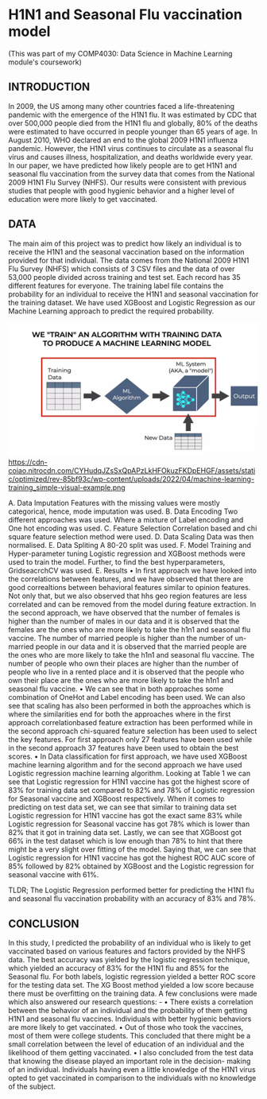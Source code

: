 # H1N1 and Seasonal Flu vaccination model
(This was part of my COMP4030: Data Science in Machine Learning module's coursework)

## INTRODUCTION
In 2009, the US among many other countries faced a life-threatening pandemic with the emergence of the H1N1 flu. It was estimated by CDC that over 500,000 people died from the H1N1 flu and globally, 80% of the deaths were estimated to have occurred in people younger than 65 years of age. In August 2010, WHO declared an end to the global 2009 H1N1 influenza pandemic. However, the H1N1 virus continues to circulate as a seasonal flu virus and causes illness, hospitalization, and deaths worldwide every year. In our paper, we have predicted how likely people are to get H1N1 and seasonal flu vaccination from the survey data that comes from the National 2009 H1N1 Flu Survey (NHFS). Our results were consistent with previous studies that people with good hygienic behavior and a higher level of education were more likely to get vaccinated.

## DATA
The main aim of this project was to predict how likely an individual is to receive the H1N1 and the seasonal vaccination based on the information provided for that individual. The data comes from the National 2009 H1N1 Flu Survey (NHFS) which consists of 3 CSV files and the data of over 53,000 people divided across training and test set. Each record has 35 different features for everyone. The training label file contains the probability for an individual to receive the H1N1 and seasonal vaccination for the training dataset. We have used XGBoost and Logistic Regression as our Machine Learning approach to predict the required probability.

![](ML-Model.jpg)
https://cdn-coiao.nitrocdn.com/CYHudqJZsSxQpAPzLkHFOkuzFKDpEHGF/assets/static/optimized/rev-85bf93c/wp-content/uploads/2022/04/machine-learning-training_simple-visual-example.png

A. Data Imputation
  Features with the missing values were mostly categorical, hence, mode imputation was used.
B. Data Encoding
  Two different approaches was used. Where a mixture of Label encoding and One hot encoding was used.
C. Feature Selection
  Correlation based and chi square feature selection method were used.
D. Data Scaling
  Data was then normalised.
E. Data Spliting
  A 80-20 split was used.
F. Model Training and Hyper-parameter tuning
  Logistic regression and XGBoost methods were used to train the model. Further, to find the best hyperparameters, GridseacrchCV was used.
E. Results
•	In first approach we have looked into the correlations between features, and we have observed that there are good correaltions between behavioral features similar to opinion features. Not only that, but we also observed that hhs geo region features are less correlated and can be removed from the model during feature extraction. In the second approach, we have observed that the number of females is higher than the number of males in our data and it is observed that the females are the ones who are more likely to take the h1n1 and seasonal flu vaccine. The number of married people is higher than the number of un-married people in our data and it is observed that the married people are the ones who are more likely to take the h1n1 and seasonal flu vaccine. The number of people who own their places are higher than the number of people who live in a rented place and it is observed that the people who own their place are the ones who are more likely to take the h1n1 and seasonal flu vaccine.
•	We can see that in both approaches some combination of OneHot and Label encoding has been used. We can also see that scaling has also been performed in both the approaches which is where the similarities end for both the approaches where in the first approach correlationbased feature extraction has been performed while in the second approach chi-squared feature selection has been used to select the key features. For first approach only 27 features have been used while in the second approach 37 features have been used to obtain the best scores.
•	In Data classification for first approach, we have used XGBoost machine learning algorithm and for the second approach we have used Logistic regression machine learning algorithm. Looking at Table 1 we can see that Logistic regression for H1N1 vaccine has got the highest score of 83% for training data set compared to 82% and 78% of Logistic regression for Seasonal vaccine and XGBoost respectively. When it comes to predicting on test data set, we can see that similar to training data set Logistic regression for H1N1 vaccine has got the exact same 83% while Logistic regression for Seasonal vaccine has got 78% which is lower than 82% that it got in training data set. Lastly, we can see that XGBoost got 66% in the test dataset which is low enough than 78% to hint that there might be a very slight over fitting of the model. Saying that, we can see that Logistic regression for H1N1 vaccine has got the highest ROC AUC score of 85% followed by 82% obtained by XGBoost and the Logistic regression for seasonal vaccine with 61%.

TLDR;
The Logistic Regression performed better for predicting the H1N1 flu and seasonal flu vaccination probability with an accuracy of 83% and 78%.

## CONCLUSION
In this study, I predicted the probability of an individual who is likely to get vaccinated based on various features and factors provided by the NHFS data. The best accuracy was yielded by the logistic regression technique, which yielded an accuracy of 83% for the H1N1 flu and 85% for the Seasonal flu. For both labels, logistic regression yielded a better ROC score for the testing data set. The XG Boost method yielded a low score because there must be overfitting on the training data.
A few conclusions were made which also answered our research questions: -
• There exists a correlation between the behavior of an individual and the probability of them getting H1N1 and seasonal flu vaccines. Individuals with better hygienic behaviors are more likely to get vaccinated.
• Out of those who took the vaccines, most of them were college students. This concluded that there might be a small correlation between the level of education of an individual and the likelihood of them getting vaccinated.
• I also concluded from the test data that knowing the disease played an important role in the decision- making of an individual. Individuals having even a little knowledge of the H1N1 virus opted to get vaccinated in comparison to the individuals with no knowledge of the subject.

